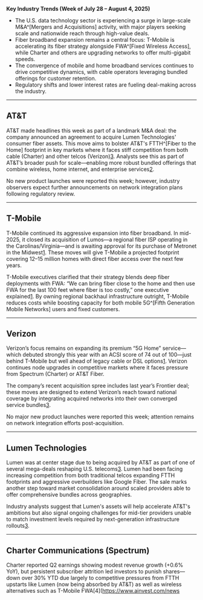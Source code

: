 **Key Industry Trends (Week of July 28 – August 4, 2025)**

- The U.S. data technology sector is experiencing a surge in large-scale M&A^[Mergers and Acquisitions] activity, with major players seeking scale and nationwide reach through high-value deals.
- Fiber broadband expansion remains a central focus: T-Mobile is accelerating its fiber strategy alongside FWA^[Fixed Wireless Access], while Charter and others are upgrading networks to offer multi-gigabit speeds.
- The convergence of mobile and home broadband services continues to drive competitive dynamics, with cable operators leveraging bundled offerings for customer retention.
- Regulatory shifts and lower interest rates are fueling deal-making across the industry.

---

## AT&T

AT&T made headlines this week as part of a landmark M&A deal: the company announced an agreement to acquire Lumen Technologies' consumer fiber assets. This move aims to bolster AT&T's FTTH^[Fiber to the Home] footprint in key markets where it faces stiff competition from both cable (Charter) and other telcos (Verizon)[3](https://www.telecompetitor.com/telecom-ma-trends-report-bigger-deals-greater-focus-on-scale/). Analysts see this as part of AT&T’s broader push for scale—enabling more robust bundled offerings that combine wireless, home internet, and enterprise services[2](https://www.lightreading.com/broadband/another-wave-of-fiber-and-cable-m-a-could-be-heading-our-way).

No new product launches were reported this week; however, industry observers expect further announcements on network integration plans following regulatory review.

---

## T-Mobile

T-Mobile continued its aggressive expansion into fiber broadband. In mid-2025, it closed its acquisition of Lumos—a regional fiber ISP operating in the Carolinas/Virginia—and is awaiting approval for its purchase of Metronet in the Midwest[1](https://ts2.tech/en/top-10-us-internet-service-providers-of-2025-speed-coverage-and-customer-satisfaction-ranked/). These moves will give T-Mobile a projected footprint covering 12–15 million homes with direct fiber access over the next few years.

T-Mobile executives clarified that their strategy blends deep fiber deployments with FWA: “We can bring fiber close to the home and then use FWA for the last 100 feet where fiber is too costly,” one executive explained[1](https://ts2.tech/en/top-10-us-internet-service-providers-of-2025-speed-coverage-and-customer-satisfaction-ranked/). By owning regional backhaul infrastructure outright, T-Mobile reduces costs while boosting capacity for both mobile 5G^[Fifth Generation Mobile Networks] users and fixed customers.

---

## Verizon

Verizon’s focus remains on expanding its premium “5G Home” service—which debuted strongly this year with an ACSI score of 74 out of 100—just behind T-Mobile but well ahead of legacy cable or DSL options[1](https://ts2.tech/en/top-10-us-internet-service-providers-of-2025-speed-coverage-and-customer-satisfaction-ranked/). Verizon continues node upgrades in competitive markets where it faces pressure from Spectrum (Charter) or AT&T Fiber.

The company’s recent acquisition spree includes last year’s Frontier deal; these moves are designed to extend Verizon’s reach toward national coverage by integrating acquired networks into their own converged service bundles[3](https://www.telecompetitor.com/telecom-ma-trends-report-bigger-deals-greater-focus-on-scale/).

No major new product launches were reported this week; attention remains on network integration efforts post-acquisition.

---

## Lumen Technologies

Lumen was at center stage due to being acquired by AT&T as part of one of several mega-deals reshaping U.S. telecoms[3](https://www.telecompetitor.com/telecom-ma-trends-report-bigger-deals-greater-focus-on-scale/). Lumen had been facing increasing competition from both traditional telcos expanding FTTH footprints and aggressive overbuilders like Google Fiber. The sale marks another step toward market consolidation around scaled providers able to offer comprehensive bundles across geographies.

Industry analysts suggest that Lumen's assets will help accelerate AT&T's ambitions but also signal ongoing challenges for mid-tier providers unable to match investment levels required by next-generation infrastructure rollouts[3](https://www.telecompetitor.com/telecom-ma-trends-report-bigger-deals-greater-focus-on-scale/).

---

## Charter Communications (Spectrum)

Charter reported Q2 earnings showing modest revenue growth (+0.6% YoY), but persistent subscriber attrition led investors to punish shares—down over 30% YTD due largely to competitive pressures from FTTH upstarts like Lumen (now being absorbed by AT&T) as well as wireless alternatives such as T-Mobile FWA[4](https://www.ainvest.com/news